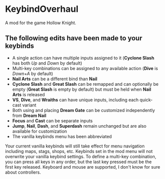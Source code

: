 # KeybindOverhaul

A mod for the game Hollow Knight.

## The following edits have been made to your keybinds
- A single action can have multiple inputs assigned to it (**Cyclone Slash** has both *Up* and *Down* by default)
- Multi-key combinations can be assigned to any available action (**Dive** is *Down+A* by default)
- **Nail Arts** can be a different bind than **Nail**
- **Cyclone Slash** and **Great Slash** can be remapped and can optionally be empty (**Great Slash** is empty by default) but must be held when **Nail Arts** is released
- **VS**, **Dive**, and **Wraiths** can have unique inputs, including each quick-cast variant
- Both using and placing **Dream Gate** can be customized independently from **Dream Nail**
- **Focus** and **Cast** can be separate inputs
- **Jump**, **Nail**, **Dash**, and **Superdash** remain unchanged but are also available for customization
- The vanilla keybinds menu has been abbreviated

Your current vanilla keybinds will still take effect for menu navigation including maps, stags, shops, etc.
Keybinds set in the mod menu will not overwrite your vanilla keybind settings.
To define a multi-key combination, you can press all keys in any order, but the last key pressed must be the first key released.
Keyboard and mouse are supported, I don't know for sure about controllers.
